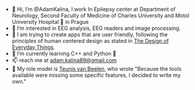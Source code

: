 - 👋 Hi, I’m @AdamKalina, I work In Epilepsy center at Department of Neurology, Second Faculty of Medicine of Charles University and Motol University Hospital 🏥 in Prague
- 👀 I’m interested in EEG analysis, EEG readers and image processing.
- 🍰 I am trying to create apps that are user friendly, following the principles of human centered design as stated in [The Design of Everyday Things](https://en.wikipedia.org/wiki/The_Design_of_Everyday_Things).
- 🌱 I’m currently learning C++ and Python 🐍
- 📫 reach me at adam.kalina89@gmail.com
- 🗿 My role model is [Teunis van Beelen](https://www.teuniz.net/index.html), who wrote "Because the tools available were missing some specific features, I decided to write my own."

<!---
AdamKalina/AdamKalina is a ✨ special ✨ repository because its `README.md` (this file) appears on your GitHub profile.
You can click the Preview link to take a look at your changes.
--->
